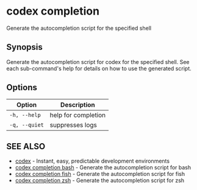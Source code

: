 # codex completion

Generate the autocompletion script for the specified shell

## Synopsis

Generate the autocompletion script for codex for the specified shell.
See each sub-command's help for details on how to use the generated script.


## Options

<!-- Markdown Table of Options -->
| Option | Description |
| --- | --- |
| `-h, --help` | help for completion |
| `-q, --quiet` | suppresses logs |

## SEE ALSO

* [codex](codex.md)	 - Instant, easy, predictable development environments
* [codex completion bash](codex_completion_bash.md)	 - Generate the autocompletion script for bash
* [codex completion fish](codex_completion_fish.md)	 - Generate the autocompletion script for fish
* [codex completion zsh](codex_completion_zsh.md)	 - Generate the autocompletion script for zsh

